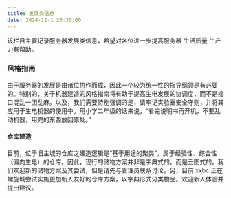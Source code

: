 ```yaml
---
title: 发展类信息
date: 2024-11-1 23:30:00
---
```


该栏目主要记录服务器发展类信息，希望对各位进一步提高服务器 ~~生活质量~~ 生产力有帮助。

### 风格指南

由于服务器的发展是由诸位协作而成，因此一个较为统一性的指导纲领是有必要的。特别的，关于机器建造的风格指南将有助于提高生电发展的协调度，而不是接口混乱一团乱麻。以及，我们需要特别强调的是，请牢记实验室安全守则，并将其应用于生电机器的使用中。用小学二年级的话来说，“看完说明书再开机，不要乱动机器，用完的东西放回原处。”

#### 仓库建造

目前，位于旧主城的仓库之建造逻辑是“基于用途的聚类”，属于经验性、综合性（偏向生电）的仓库。因此，现行的储物方案并非是字典式的，而是云图式的。我们欢迎新的储物方案及其尝试，但是请先与管理员联系讨论。另，目前 xxbc 正在螺旋城尝试实施更加新人友好的仓库方案，以字典形式分类物品。欢迎新人体验并提出建议。
